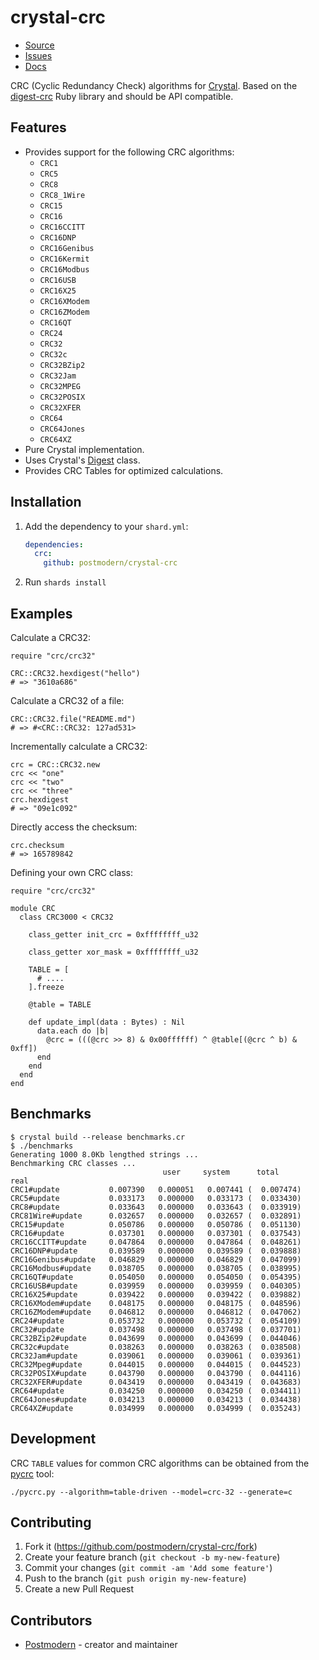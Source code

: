 # crystal-crc

* [Source](https://github.com/postmodern/crystal-crc)
* [Issues](https://github.com/postmodern/crystal-crc/issues)
* [Docs](https://postmodern.github.io/docs/crystal-crc/index.html)

CRC (Cyclic Redundancy Check) algorithms for [Crystal][crystal]. Based on the
[digest-crc] Ruby library and should be API compatible.

## Features

* Provides support for the following CRC algorithms:
  * `CRC1`
  * `CRC5`
  * `CRC8`
  * `CRC8_1Wire`
  * `CRC15`
  * `CRC16`
  * `CRC16CCITT`
  * `CRC16DNP`
  * `CRC16Genibus`
  * `CRC16Kermit`
  * `CRC16Modbus`
  * `CRC16USB`
  * `CRC16X25`
  * `CRC16XModem`
  * `CRC16ZModem`
  * `CRC16QT`
  * `CRC24`
  * `CRC32`
  * `CRC32c`
  * `CRC32BZip2`
  * `CRC32Jam`
  * `CRC32MPEG`
  * `CRC32POSIX`
  * `CRC32XFER`
  * `CRC64`
  * `CRC64Jones`
  * `CRC64XZ`
* Pure Crystal implementation.
* Uses Crystal's [Digest] class.
* Provides CRC Tables for optimized calculations.

## Installation

1. Add the dependency to your `shard.yml`:

   ```yaml
   dependencies:
     crc:
       github: postmodern/crystal-crc
   ```

2. Run `shards install`

## Examples

Calculate a CRC32:

```crystal
require "crc/crc32"

CRC::CRC32.hexdigest("hello")
# => "3610a686"
```

Calculate a CRC32 of a file:

```crystal
CRC::CRC32.file("README.md")
# => #<CRC::CRC32: 127ad531>
```

Incrementally calculate a CRC32:

```crystal
crc = CRC::CRC32.new
crc << "one"
crc << "two"
crc << "three"
crc.hexdigest
# => "09e1c092"
```

Directly access the checksum:

```crystal
crc.checksum
# => 165789842
```

Defining your own CRC class:

```crystal
require "crc/crc32"

module CRC
  class CRC3000 < CRC32

    class_getter init_crc = 0xffffffff_u32

    class_getter xor_mask = 0xffffffff_u32

    TABLE = [
      # ....
    ].freeze

    @table = TABLE

    def update_impl(data : Bytes) : Nil
      data.each do |b|
        @crc = (((@crc >> 8) & 0x00ffffff) ^ @table[(@crc ^ b) & 0xff])
      end
    end
  end
end
```

## Benchmarks

    $ crystal build --release benchmarks.cr
    $ ./benchmarks
    Generating 1000 8.0Kb lengthed strings ...
    Benchmarking CRC classes ...
                                      user     system      total        real
    CRC1#update           0.007390   0.000051   0.007441 (  0.007474)
    CRC5#update           0.033173   0.000000   0.033173 (  0.033430)
    CRC8#update           0.033643   0.000000   0.033643 (  0.033919)
    CRC81Wire#update      0.032657   0.000000   0.032657 (  0.032891)
    CRC15#update          0.050786   0.000000   0.050786 (  0.051130)
    CRC16#update          0.037301   0.000000   0.037301 (  0.037543)
    CRC16CCITT#update     0.047864   0.000000   0.047864 (  0.048261)
    CRC16DNP#update       0.039589   0.000000   0.039589 (  0.039888)
    CRC16Genibus#update   0.046829   0.000000   0.046829 (  0.047099)
    CRC16Modbus#update    0.038705   0.000000   0.038705 (  0.038995)
    CRC16QT#update        0.054050   0.000000   0.054050 (  0.054395)
    CRC16USB#update       0.039959   0.000000   0.039959 (  0.040305)
    CRC16X25#update       0.039422   0.000000   0.039422 (  0.039882)
    CRC16XModem#update    0.048175   0.000000   0.048175 (  0.048596)
    CRC16ZModem#update    0.046812   0.000000   0.046812 (  0.047062)
    CRC24#update          0.053732   0.000000   0.053732 (  0.054109)
    CRC32#update          0.037498   0.000000   0.037498 (  0.037701)
    CRC32BZip2#update     0.043699   0.000000   0.043699 (  0.044046)
    CRC32c#update         0.038263   0.000000   0.038263 (  0.038508)
    CRC32Jam#update       0.039061   0.000000   0.039061 (  0.039361)
    CRC32Mpeg#update      0.044015   0.000000   0.044015 (  0.044523)
    CRC32POSIX#update     0.043790   0.000000   0.043790 (  0.044116)
    CRC32XFER#update      0.043419   0.000000   0.043419 (  0.043683)
    CRC64#update          0.034250   0.000000   0.034250 (  0.034411)
    CRC64Jones#update     0.034213   0.000000   0.034213 (  0.034438)
    CRC64XZ#update        0.034999   0.000000   0.034999 (  0.035243)

## Development

CRC `TABLE` values for common CRC algorithms can be obtained from the [pycrc]
tool:

    ./pycrc.py --algorithm=table-driven --model=crc-32 --generate=c

## Contributing

1. Fork it (<https://github.com/postmodern/crystal-crc/fork>)
2. Create your feature branch (`git checkout -b my-new-feature`)
3. Commit your changes (`git commit -am 'Add some feature'`)
4. Push to the branch (`git push origin my-new-feature`)
5. Create a new Pull Request

## Contributors

- [Postmodern](https://github.com/postmodern) - creator and maintainer

[crystal]: https://www.crystal-lang.org/
[digest-crc]: https://github.com/postmodern/digest-crc
[pycrc]: http://www.tty1.net/pycrc/
[Digest]: https://crystal-lang.org/api/Digest.html
